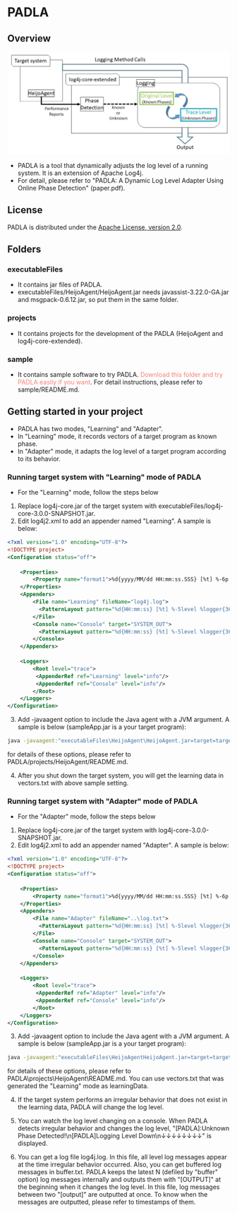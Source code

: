 # PADLA
## Overview
![overview](fig1.JPG)
* PADLA is a tool that dynamically adjusts the log level of a running system. It is an extension of Apache Log4j.
* For detail, please refer to "PADLA: A Dynamic Log Level Adapter Using Online Phase Detection" (paper.pdf).


## License

PADLA is distributed under the [Apache License, version 2.0](http://www.apache.org/licenses/LICENSE-2.0.html).

## Folders
### executableFiles
* It contains jar files of PADLA.
* executableFiles/HeijoAgent/HeijoAgent.jar needs javassist-3.22.0-GA.jar and msgpack-0.6.12.jar, so put them in the same folder.
### projects
* It contains projects for the development of the PADLA (HeijoAgent and log4j-core-extended).
### sample
* It contains sample software to try PADLA. <font color="Salmon">Download this folder and try PADLA easily if you want</font>. For detail instructions, please refer to sample/README.md.

## Getting started in your project
* PADLA has two modes, "Learning" and "Adapter".
* In "Learning" mode, it records vectors of a target program as known phase.
* In "Adapter" mode, it adapts the log level of a target program according to its behavior.

### Running target system with "Learning" mode of PADLA
* For the "Learning" mode, follow the steps below
1. Replace log4j-core.jar of the target system with executableFiles/log4j-core-3.0.0-SNAPSHOT.jar.
2. Edit log4j2.xml to add an appender named "Learning". A sample is below:
```xml
<?xml version="1.0" encoding="UTF-8"?>
<!DOCTYPE project>
<Configuration status="off">
	
    <Properties>
        <Property name="format1">%d{yyyy/MM/dd HH:mm:ss.SSS} [%t] %-6p %c{10} %m%n</Property>
    </Properties>
	<Appenders>
	    <File name="Learning" fileName="log4j.log">
	      <PatternLayout pattern="%d{HH:mm:ss} [%t] %-5level %logger{36} - %msg%n"/>
	    </File>
		<Console name="Console" target="SYSTEM_OUT">
	      <PatternLayout pattern="%d{HH:mm:ss} [%t] %-5level %logger{36} - %msg%n"/>
	    </Console>
    </Appenders>

    <Loggers>
        <Root level="trace">
         <AppenderRef ref="Learning" level="info"/>
         <AppenderRef ref="Console" level="info"/>
        </Root>
    </Loggers>
</Configuration>
```
3. Add -javaagent option to include the Java agent with a JVM argument. A sample is below (sampleApp.jar is a your target program):
```bat
java -javaagent:"executableFiles\HeijoAgent\HeijoAgent.jar=target=target.jar,phaseOutput=vecters.txt,interval=5"  -jar sampleApp.jar
```
for details of these options, please refer to  PADLA/projects/HeijoAgent/README.md.

4. After you shut down the target system, you will get the learning data in vectors.txt with above sample setting.

### Running target system with "Adapter" mode of PADLA
 * For the "Adapter" mode, follow the steps below
1. Replace log4j-core.jar of the target system with log4j-core-3.0.0-SNAPSHOT.jar.
2. Edit log4j2.xml to add an appender named "Adapter". A sample is below:
```xml
<?xml version="1.0" encoding="UTF-8"?>
<!DOCTYPE project>
<Configuration status="off">
	
    <Properties>
        <Property name="format1">%d{yyyy/MM/dd HH:mm:ss.SSS} [%t] %-6p %c{10} %m%n</Property>
    </Properties>
	<Appenders>
	    <File name="Adapter" fileName="..\log.txt">
	      <PatternLayout pattern="%d{HH:mm:ss} [%t] %-5level %logger{36} - %msg%n"/>
	    </File>
		<Console name="Console" target="SYSTEM_OUT">
	      <PatternLayout pattern="%d{HH:mm:ss} [%t] %-5level %logger{36} - %msg%n"/>
	    </Console>
    </Appenders>

    <Loggers>
        <Root level="trace">
         <AppenderRef ref="Adapter" level="info"/>
         <AppenderRef ref="Console" level="info"/>
        </Root>
    </Loggers>
</Configuration>
```
3. Add -javaagent option to include the Java agent with a JVM argument. A sample is below (sampleApp.jar is a your target program):
```bat
java -javaagent:"executableFiles\HeijoAgentHeijoAgent.jar=target=target.jar,learningData=vectors.txt,bufferOutput=buffer.txt,buffer=300,interval=5"  -jar sampleApp.jar
```
for details of these options, please refer to  PADLA\projects\HeijoAgent\README.md. You can use vectors.txt that was generated the "Learning" mode as learningData.

4. If the target system performs an irregular behavior that does not exist in the learning data, PADLA will change the log level.

5. You can watch the log level changing on a console. When PADLA detects irregular behavior and changes the log level, "[PADLA]:Unknown Phase Detected!\n[PADLA]Logging Level Down\n↓↓↓↓↓↓↓↓" is displayed.

6. You can get a log file log4j.log. In this file, all level log messages appear at the time irregular behavior occurred. Also, you can get buffered log messages in buffer.txt. PADLA keeps the latest N (defiled by "buffer" option) log messages internally and outputs them with "[OUTPUT]" at the beginning when it changes the log level. In this file, log messages between two "[output]" are outputted at once. To know when the messages are outputted, please refer to timestamps of them.
